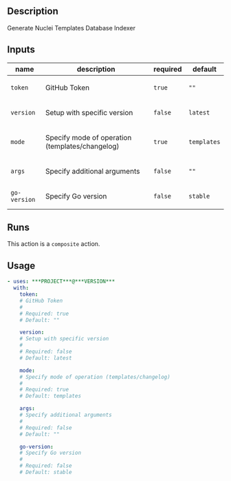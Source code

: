 ## Description

Generate Nuclei Templates Database Indexer

## Inputs

| name | description | required | default |
| --- | --- | --- | --- |
| `token` | <p>GitHub Token</p> | `true` | `""` |
| `version` | <p>Setup with specific version</p> | `false` | `latest` |
| `mode` | <p>Specify mode of operation (templates/changelog)</p> | `true` | `templates` |
| `args` | <p>Specify additional arguments</p> | `false` | `""` |
| `go-version` | <p>Specify Go version</p> | `false` | `stable` |


## Runs

This action is a `composite` action.

## Usage

```yaml
- uses: ***PROJECT***@***VERSION***
  with:
    token:
    # GitHub Token
    #
    # Required: true
    # Default: ""

    version:
    # Setup with specific version
    #
    # Required: false
    # Default: latest

    mode:
    # Specify mode of operation (templates/changelog)
    #
    # Required: true
    # Default: templates

    args:
    # Specify additional arguments
    #
    # Required: false
    # Default: ""

    go-version:
    # Specify Go version
    #
    # Required: false
    # Default: stable
```




